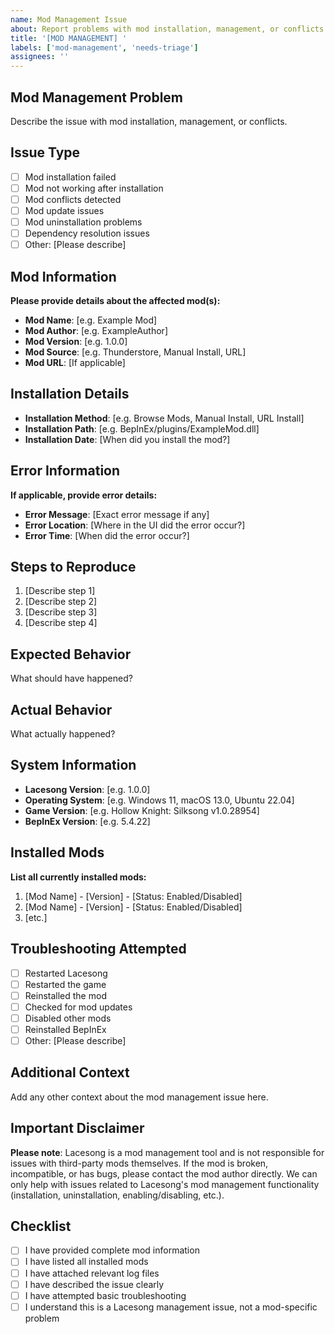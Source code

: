 ```yaml
---
name: Mod Management Issue
about: Report problems with mod installation, management, or conflicts
title: '[MOD MANAGEMENT] '
labels: ['mod-management', 'needs-triage']
assignees: ''
---
```


## Mod Management Problem
Describe the issue with mod installation, management, or conflicts.

## Issue Type
- [ ] Mod installation failed
- [ ] Mod not working after installation
- [ ] Mod conflicts detected
- [ ] Mod update issues
- [ ] Mod uninstallation problems
- [ ] Dependency resolution issues
- [ ] Other: [Please describe]

## Mod Information
**Please provide details about the affected mod(s):**

- **Mod Name**: [e.g. Example Mod]
- **Mod Author**: [e.g. ExampleAuthor]
- **Mod Version**: [e.g. 1.0.0]
- **Mod Source**: [e.g. Thunderstore, Manual Install, URL]
- **Mod URL**: [If applicable]

## Installation Details
- **Installation Method**: [e.g. Browse Mods, Manual Install, URL Install]
- **Installation Path**: [e.g. BepInEx/plugins/ExampleMod.dll]
- **Installation Date**: [When did you install the mod?]

## Error Information
**If applicable, provide error details:**
- **Error Message**: [Exact error message if any]
- **Error Location**: [Where in the UI did the error occur?]
- **Error Time**: [When did the error occur?]

## Steps to Reproduce
1. [Describe step 1]
2. [Describe step 2]
3. [Describe step 3]
4. [Describe step 4]

## Expected Behavior
What should have happened?

## Actual Behavior
What actually happened?

## System Information
- **Lacesong Version**: [e.g. 1.0.0]
- **Operating System**: [e.g. Windows 11, macOS 13.0, Ubuntu 22.04]
- **Game Version**: [e.g. Hollow Knight: Silksong v1.0.28954]
- **BepInEx Version**: [e.g. 5.4.22]

## Installed Mods
**List all currently installed mods:**
1. [Mod Name] - [Version] - [Status: Enabled/Disabled]
2. [Mod Name] - [Version] - [Status: Enabled/Disabled]
3. [etc.]

## Troubleshooting Attempted
- [ ] Restarted Lacesong
- [ ] Restarted the game
- [ ] Reinstalled the mod
- [ ] Checked for mod updates
- [ ] Disabled other mods
- [ ] Reinstalled BepInEx
- [ ] Other: [Please describe]

## Additional Context
Add any other context about the mod management issue here.

## Important Disclaimer
**Please note**: Lacesong is a mod management tool and is not responsible for issues with third-party mods themselves. If the mod is broken, incompatible, or has bugs, please contact the mod author directly. We can only help with issues related to Lacesong's mod management functionality (installation, uninstallation, enabling/disabling, etc.).

## Checklist
- [ ] I have provided complete mod information
- [ ] I have listed all installed mods
- [ ] I have attached relevant log files
- [ ] I have described the issue clearly
- [ ] I have attempted basic troubleshooting
- [ ] I understand this is a Lacesong management issue, not a mod-specific problem
